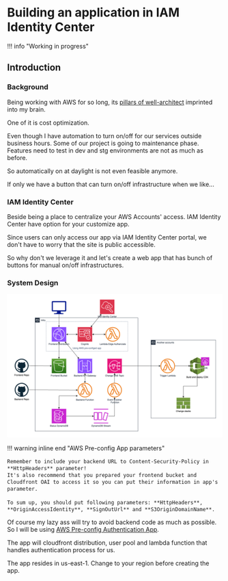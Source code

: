# Building an application in IAM Identity Center

!!! info "Working in progress"

## Introduction
### Background
Being working with AWS for so long, its [pillars of well-architect](https://aws.amazon.com/blogs/apn/the-6-pillars-of-the-aws-well-architected-framework/) imprinted into my brain. 

One of it is cost optimization. 

Even though I have automation to turn on/off for our services outside business hours. 
Some of our project is going to maintenance phase. Features need to test in dev and stg environments are not as much as before. 

So automatically on at daylight is not even feasible anymore.

If only we have a button that can turn on/off infrastructure when we like...

### IAM Identity Center
Beside being a place to centralize your AWS Accounts' access. IAM Identity Center have option for your customize app. 

Since users can only access our app via IAM Identity Center portal, we don't have to worry that the site is public accessible.

So why don't we leverage it and let's create a web app that has bunch of buttons for manual on/off infrastructures.

### System Design
![AWSDiagram](iamic-app-design.png)

!!! warning inline end "AWS Pre-config App parameters"
    
    Remember to include your backend URL to Content-Security-Policy in **HttpHeaders** parameter!
    It's also recommend that you prepared your frontend bucket and Cloudfront OAI to access it so you can put their information in app's parameter.
    
    To sum up, you should put following parameters: **HttpHeaders**, **OriginAccessIdentity**, **SignOutUrl** and **S3OriginDomainName**.

Of course my lazy ass will try to avoid backend code as much as possible. So I will be using [AWS Pre-config Authentication App](https://console.aws.amazon.com/lambda/home?region=us-east-1#/create/app?applicationId=arn:aws:serverlessrepo:us-east-1:520945424137:applications/cloudfront-authorization-at-edge).

The app will cloudfront distribution, user pool and lambda function that handles authentication process for us. 

The app resides in us-east-1. Change to your region before creating the app.
